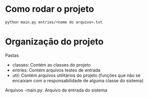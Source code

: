 # Como rodar o projeto
```
python main.py entries/<nome do arquivo>.txt
```

# Organização do projeto
Pastas
- classes: Contém as classes do projeto
- entries: Contém arquivos testes de entrada
- util: Contém arquivos utilitários do projeto (funções que não se encaixam com a responsabilidade de alguma classe do sistema)

Arquivos
-main.py: Arquivo de entrada do sistema